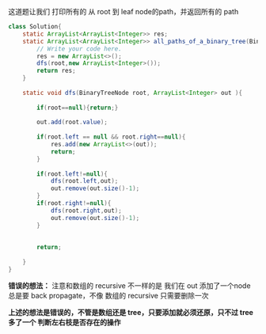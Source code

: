 这道题让我们 打印所有的 从 root 到 leaf node的path，并返回所有的 path

```java
class Solution{
    static ArrayList<ArrayList<Integer>> res;
    static ArrayList<ArrayList<Integer>> all_paths_of_a_binary_tree(BinaryTreeNode root) {
        // Write your code here.
        res = new ArrayList<>();
        dfs(root,new ArrayList<Integer>());
        return res;
    }
    
    static void dfs(BinaryTreeNode root, ArrayList<Integer> out ){
        
        if(root==null){return;}
        
        out.add(root.value);
        
        if(root.left == null && root.right==null){
            res.add(new ArrayList<>(out));
            return;
        }
        
        if(root.left!=null){
            dfs(root.left,out);
            out.remove(out.size()-1);
        }
        if(root.right!=null){
            dfs(root.right,out);
            out.remove(out.size()-1);    
        }
        
        
        return;
        
    }
}
```


**错误的想法：**
注意和数组的 recursive 不一样的是 我们在 out 添加了一个node 总是要 back propagate，不像 数组的 recursive 只需要删除一次

**上述的想法是错误的，不管是数组还是 tree，只要添加就必须还原，只不过 tree 多了一个 判断左右枝是否存在的操作**
